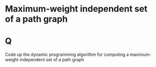 # Maximum-weight independent set of a path graph

# Q
Code up the dynamic programming algorithm for computing a maximum-weight independent set of a path graph